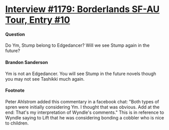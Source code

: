 # [Interview #1179: Borderlands SF-AU Tour, Entry #10](https://www.theoryland.com/intvmain.php?i=1179#10)

#### Question

Do Ym, Stump belong to Edgedancer? Will we see Stump again in the future?

#### Brandon Sanderson

Ym is not an Edgedancer. You will see Stump in the future novels though you may not see Tashikki much again.

#### Footnote

Peter Ahlstrom added this commentary in a facebook chat: "Both types of spren were initially considering Ym. I thought that was obvious. Add at the end: That's my interpretation of Wyndle's comments." This is in reference to Wyndle saying to Lift that he was considering bonding a cobbler who is nice to children.


